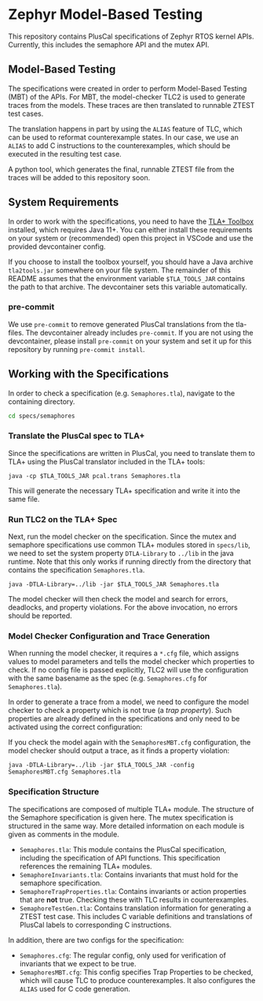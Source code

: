 # Zephyr Model-Based Testing

This repository contains PlusCal specifications of Zephyr RTOS kernel APIs.
Currently, this includes the semaphore API and the mutex API.

## Model-Based Testing

The specifications were created in order to perform Model-Based Testing (MBT) of the APIs.
For MBT, the model-checker TLC2 is used to generate traces from the models.
These traces are then translated to runnable ZTEST test cases.

The translation happens in part by using the `ALIAS` feature of TLC,
which can be used to reformat counterexample states.
In our case, we use an `ALIAS` to add C instructions to the counterexamples,
which should be executed in the resulting test case.

A python tool, which generates the final, runnable ZTEST file from the traces will be added to this repository soon.

## System Requirements

In order to work with the specifications, you need to have the [TLA+ Toolbox](https://github.com/tlaplus/tlaplus) installed, which requires  Java 11+.
You can either install these requirements on your system or (recommended) open this project in VSCode and use the provided devcontainer config.

If you choose to install the toolbox yourself, you should have a Java archive `tla2tools.jar` somewhere on your file system.
The remainder of this README assumes that the environment variable `$TLA_TOOLS_JAR` contains the path to that archive.
The devcontainer sets this variable automatically.

### pre-commit

We use `pre-commit` to remove generated PlusCal translations from the tla-files.
The devcontainer already includes `pre-commit`.
If you are not using the devcontainer, please install `pre-commit` on your system and
set it up for this repository by running `pre-commit install`.

## Working with the Specifications

In order to check a specification (e.g. `Semaphores.tla`), navigate to the containing directory.

```bash
cd specs/semaphores
```

### Translate the PlusCal spec to TLA+

Since the specifications are written in PlusCal, you need to translate them to TLA+ using the PlusCal
translator included in the TLA+ tools:

```
java -cp $TLA_TOOLS_JAR pcal.trans Semaphores.tla
```

This will generate the necessary TLA+ specification and write it into the same file.

### Run TLC2 on the TLA+ Spec

Next, run the model checker on the specification.
Since the mutex and semaphore specifications use common TLA+ modules stored in `specs/lib`,
we need to set the system property `DTLA-Library` to `../lib` in the java runtime.
Note that this only works if running directly from the directory that contains the specification `Semaphores.tla`.

```
java -DTLA-Library=../lib -jar $TLA_TOOLS_JAR Semaphores.tla
```

The model checker will then check the model and search for errors, deadlocks, and property violations.
For the above invocation, no errors should be reported.

### Model Checker Configuration and Trace Generation

When running the model checker, it requires a `*.cfg` file,
which assigns values to model parameters and tells the model checker which properties to check.
If no config file is passed explicitly, TLC2 will use the configuration with the same basename as the spec
(e.g. `Semaphores.cfg` for `Semaphores.tla`).

In order to generate a trace from a model, we need to configure the model checker to
check a property which is not true (a *trap property*).
Such properties are already defined in the specifications and only need to be activated using the correct
configuration:

If you check the model again with the `SemaphoresMBT.cfg` configuration, the model checker should output
a trace, as it finds a property violation:

```
java -DTLA-Library=../lib -jar $TLA_TOOLS_JAR -config SemaphoresMBT.cfg Semaphores.tla
```

### Specification Structure

The specifications are composed of multiple TLA+ module.
The structure of the Semaphore specification is given here.
The mutex specification is structured in the same way.
More detailed information on each module is given as comments in the module.

- `Semaphores.tla`: This module contains the PlusCal specification,
  including the specification of API functions. This specification
  references the remaining TLA+ modules.
- `SemaphoreInvariants.tla`: Contains invariants that must hold for
  the semaphore specification.
- `SemaphoreTrapProperties.tla`: Contains invariants or action properties
  that are **not** true. Checking these with TLC results in counterexamples.
- `SemaphoreTestGen.tla`: Contains translation information for generating
  a ZTEST test case. This includes C variable definitions and translations
  of PlusCal labels to corresponding C instructions.

In addition, there are two configs for the specification:

- `Semaphores.cfg`: The regular config, only used for verification of invariants
  that we expect to be true.
- `SemaphoresMBT.cfg`: This config specifies Trap Properties to be checked, which
  will cause TLC to produce counterexamples. It also configures the `ALIAS` used
  for C code generation.
